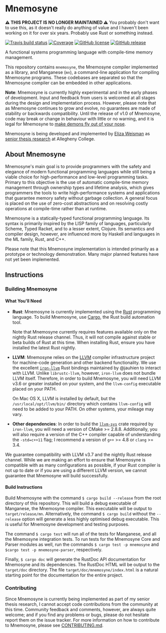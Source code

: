 Mnemosyne
=========

**:warning: THIS PROJECT IS NO LONGER MAINTAINED :warning:** You probably don't want to use this, as it doesn't really do anything of value and I haven't been working on it for over six years. Probably use Rust or something instead.

[![Travis build status](https://img.shields.io/travis/hawkw/mnemosyne/master.svg?style=flat-square)](https://travis-ci.org/hawkw/mnemosyne)
[![Coverage](https://img.shields.io/codecov/c/github/mnemosyne/master.svg?style=flat-square)](http://codecov.io/github/hawkw/mnemosyne?branch=master)
[![GitHub license](https://img.shields.io/github/license/hawkw/mnemosyne.svg?style=flat-square)](https://github.com/hawkw/mnemosyne/blob/master/LICENSE)
[![GitHub release](https://img.shields.io/github/release/hawkw/mnemosyne.svg?style=flat-square)](https://github.com/hawkw/mnemosyne/releases)

A functional systems programming language with compile-time memory management.

This repository contains `mnemosyne`, the Mnemosyne compiler implemented as a library, and Manganese (`mn`), a command-line application for compiling Mnemosyne programs. These codebases are separated so that the Mnemosyne compiler can be embedded in other applications.

**Note**: Mnemosyne is currently highly experimental and in the early phases of development. Input and feedback from users is welcomed at all stages during the design and implementation process. However, please note that as Mnemosyne continues to grow and evolve, no guarantees are made of stability or backwards compatibility. Until the release of v1.0 of Mnemosyne, code may break or change in behaviour with little or no warning, and it is legal for Mnemosyne to [make demons fly out of your nose](http://www.catb.org/jargon/html/N/nasal-demons.html).

Mnemosyne is being developed and implemented by [Eliza Weisman](http://elizas.website) as [senior thesis research](https://github.com/hawkw/senior-thesis) at Allegheny College.


About Mnemosyne
---------------

Mnemosyne's main goal is to provide programmers with the safety and elegance of modern functional programming languages while still being a viable choice for high-performance and low-level programming tasks. Primary to this objective is the use of automatic compile-time memory management through ownership types and lifetime analysis, which gives programmers the tools to write high-performance systems and applications that guarantee memory safety without garbage collection. A general focus is placed on the use of zero-cost abstractions and on resolving costly operations at compile-time rather than at runtime.

Mnemosyne is a statically-typed functional programming language. Its syntax is primarily inspired by the LISP family of languages, particularly Scheme, Typed Racket, and to a lesser extent, Clojure. Its semantics and compiler design, however, are influenced more by Haskell and languages in the ML family, Rust, and C++.

Please note that this Mnemosyne implementation is intended primarily as a prototype or technology demonstration. Many major planned features have not yet been implemented.

Instructions
------------

### Building Mnemosyne

#### What You'll Need

+ **Rust**:
  Mnemosyne is currently implemented using the [Rust](http://www.rust-lang.org) programming language. To build Mnemosyne, use [Cargo](http://doc.crates.io/guide.html), the Rust build automation tool.

  Note that Mnemosyne currently requires features available only on the nightly Rust release channel. Thus, it will not compile against stable or beta builds of Rust at this time. When installing Rust, ensure you have installed the latest Rust nightly. 
+ **LLVM**:
  Mnemosyne relies on the [LLVM](http://llvm.org) compiler infrastructure project for machine-code generation and other backend functionality. We use the excellent [`iron-llvm`](https://github.com/jauhien/iron-llvm) Rust bindings maintained by @jauhien to interact with LLVM. Unlike `librustc-llvm`, however, `iron-llvm` does not bundle LLVM itself. Therefore, in order to build Mnemosyne, you will need LLVM v3.6 or greater installed on your system, and the `llvm-config` executable placed on your PATH.

  On Mac OS X, LLVM is installed by default, but the `/usr/local/opt/llvm/bin/` directory which contains `llvm-config` will need to be added to your PATH. On other systems, your mileage may vary.
+ **Other dependencies**: In order to build the [`llvm-sys`](https://github.com/tari/llvm-sys.rs) crate required by `iron-llvm`, you will need a version of CMake >= 2.8.8. Additionally, you will also require a version of the C++ compiler capable of understanding the `-std=c++11` flag; I recommend a version of `g++` >= 4.8 or `clang` >= 3.4.

We guarantee compatibility with LLVM v3.7 and the nightly Rust release channel. While we are making an effort to ensure that Mnemosyne is compatible with as many configurations as possible, if your Rust compiler is not up to date or if you are using a different LLVM version, we cannot guarantee that Mnemosyne will build successfully.

#### Build Instructions
Build Mnemosyne with the command `$ cargo build --release`  from the root directory of this repository. This will build a debug executable of Manganese, the Mnemosyne compiler. This executable will be output to `target/release/mn`. Alternatively, the command `$ cargo build` without the `--release` option will generate a less highly optimised debug executable. This is useful for Mnemosyne development and testing purposes.

The command `$ cargo test` will run all of the tests for Manganese, and all the Mnemosyne integration tests. To run tests for the Mnemosyne Core and Parser modules as well, run the commands `$ cargo test -p mnemosyne` and `$cargo test -p mnemosyne-parser`, respectively.

Finally, `$ cargo doc` will generate the RustDoc API documentation for Mnemosyne and its dependencies. The RustDoc HTML will be output to the `target/doc` directory. The file `target/doc/mnemosyne/index.html` is a natural starting point for the documentation for the entire project.

### Contributing

Since Mnemosyne is currently being implemented as part of my senior thesis research, I cannot accept code contributions from the community at this time. Community feedback and comments, however, are always quite welcome; and if you find any problems or bugs, please do not hesitate report them on the issue tracker. For more information on how to contribute to Mnemosyne, please see [CONTRIBUTING.md](https://github.com/hawkw/mnemosyne/blob/master/CONTRIBUTING.md).
